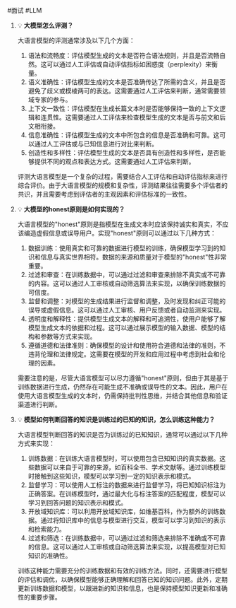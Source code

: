 #面试 #LLM 

1. 💡 **大模型怎么评测？**
    
    <aside>
    
    大语言模型的评测通常涉及以下几个方面：
    
    1. 语法和流畅度：评估模型生成的文本是否符合语法规则，并且是否流畅自然。这可以通过人工评估或自动评估指标如困惑度（perplexity）来衡量。
    2. 语义准确性：评估模型生成的文本是否准确传达了所需的含义，并且是否避免了歧义或模棱两可的表达。这需要通过人工评估来判断，通常需要领域专家的参与。
    3. 上下文一致性：评估模型在生成长篇文本时是否能够保持一致的上下文逻辑和连贯性。这需要通过人工评估来检查模型生成的文本是否与前文和后文相衔接。
    4. 信息准确性：评估模型生成的文本中所包含的信息是否准确和可靠。这可以通过人工评估或与已知信息进行对比来判断。
    5. 创造性和多样性：评估模型生成的文本是否具有创造性和多样性，是否能够提供不同的观点和表达方式。这需要通过人工评估来判断。
    
    评测大语言模型是一个复杂的过程，需要结合人工评估和自动评估指标来进行综合评价。由于大语言模型的规模和复杂性，评测结果往往需要多个评估者的共识，并且需要考虑到评估者的主观因素和评估标准的一致性。
    
    </aside>
    
2. 💡 **大模型的honest原则是如何实现的？**
    
    <aside>
    
    大语言模型的"honest"原则是指模型在生成文本时应该保持诚实和真实，不应该编造虚假信息或误导用户。实现"honest"原则可以通过以下几种方式：
    
    1. 数据训练：使用真实和可靠的数据进行模型的训练，确保模型学习到的知识和信息与真实世界相符。数据的来源和质量对于模型的"honest"性非常重要。
    2. 过滤和审查：在训练数据中，可以通过过滤和审查来排除不真实或不可靠的内容。这可以通过人工审核或自动筛选算法来实现，以确保训练数据的可信度。
    3. 监督和调整：对模型的生成结果进行监督和调整，及时发现和纠正可能的误导或虚假信息。这可以通过人工审核、用户反馈或者自动监测来实现。
    4. 透明度和解释性：提供模型生成文本的解释和可追溯性，使用户能够了解模型生成文本的依据和过程。这可以通过展示模型的输入数据、模型的结构和参数等方式来实现。
    5. 遵循道德和法律准则：确保模型的设计和使用符合道德和法律的准则，不违背伦理和法律规定。这需要在模型的开发和应用过程中考虑到社会和伦理的因素。
    
    需要注意的是，尽管大语言模型可以尽力遵循"honest"原则，但由于其是基于训练数据进行生成，仍然存在可能生成不准确或误导性的文本。因此，用户在使用大语言模型生成的文本时，仍需保持批判性思维，并结合其他信息和验证渠道进行判断。
    
    </aside>
    
3. 💡 **模型如何判断回答的知识是训练过的已知的知识，怎么训练这种能力？**
    
    <aside>
    
    大语言模型判断回答的知识是否为训练过的已知知识，通常可以通过以下几种方式来实现：
    
    1. 训练数据：在训练大语言模型时，可以使用包含已知知识的真实数据。这些数据可以来自于可靠的来源，如百科全书、学术文献等。通过训练模型时接触到这些知识，模型可以学习到一定的知识表示和模式。
    2. 监督学习：可以使用人工标注的数据来进行监督学习，将已知知识标注为正确答案。在训练模型时，通过最大化与标注答案的匹配程度，模型可以学习到回答问题的知识表示和模式。
    3. 开放域知识库：可以利用开放域知识库，如维基百科，作为额外的训练数据。通过将知识库中的信息与模型进行交互，模型可以学习到知识的表示和检索能力。
    4. 过滤和筛选：在训练数据中，可以通过过滤和筛选来排除不准确或不可靠的信息。这可以通过人工审核或自动筛选算法来实现，以提高模型对已知知识的准确性。
    
    训练这种能力需要充分的训练数据和有效的训练方法。同时，还需要进行模型的评估和调优，以确保模型能够正确理解和回答已知的知识问题。此外，定期更新训练数据和模型，以跟进新的知识和信息，也是保持模型知识更新和准确性的重要步骤。
    
    </aside>
